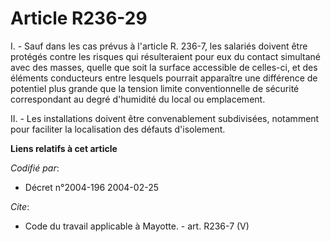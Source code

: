 # Article R236-29

I. - Sauf dans les cas prévus à l'article R. 236-7, les salariés doivent être protégés contre les risques qui résulteraient
pour eux du contact simultané avec des masses, quelle que soit la surface accessible de celles-ci, et des éléments
conducteurs entre lesquels pourrait apparaître une différence de potentiel plus grande que la tension limite conventionnelle
de sécurité correspondant au degré d'humidité du local ou emplacement.

II. - Les installations doivent être convenablement subdivisées, notamment pour faciliter la localisation des défauts
d'isolement.

**Liens relatifs à cet article**

_Codifié par_:

  - Décret n°2004-196 2004-02-25

_Cite_:

  - Code du travail applicable à Mayotte. - art. R236-7 (V)
